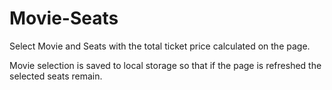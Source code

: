 # Movie-Seats
Select Movie and Seats with the total ticket price calculated on the page. 

Movie selection is saved to local storage so that if the page is refreshed the selected seats remain. 
